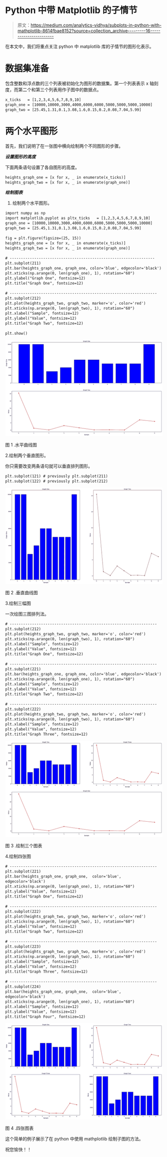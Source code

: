 # Python 中带 Matplotlib 的子情节

> 原文：<https://medium.com/analytics-vidhya/subplots-in-python-with-mathplotlib-8614fbae8152?source=collection_archive---------16----------------------->

在本文中，我们将重点关注 python 中 matplotlib 库的子情节的图形化表示。

# 数据集准备

包含整数和浮点数的三个列表被初始化为图形的数据集。第一个列表表示 x 轴刻度，而第二个和第三个列表用作子图中的数据点。

```
x_ticks   = [1,2,3,4,5,6,7,8,9,10]
graph_one = [10000,10000,3000,4000,6000,6000,5000,5000,5000,10000]
graph_two = [25.45,1.31,0.1,3.08,1.6,0.15,0.2,0.08,7.04,5.99]
```

# 两个水平图形

首先，我们说明了在一张图中横向绘制两个不同图形的步骤。

***设置图形的高度***

下面两条语句设置了各自图形的高度。

```
heights_graph_one = [x for x, _ in enumerate(x_ticks)]
heights_graph_two = [x for x, _ in enumerate(graph_one)]
```

***绘制图表***

1.  绘制两个水平图形。

```
import numpy as np
import matplotlib.pyplot as pltx_ticks   = [1,2,3,4,5,6,7,8,9,10]
graph_one = [10000,10000,3000,4000,6000,6000,5000,5000,5000,10000]
graph_two = [25.45,1.31,0.1,3.08,1.6,0.15,0.2,0.08,7.04,5.99]

fig = plt.figure(figsize=(25, 15))
heights_graph_one = [x for x, _ in enumerate(x_ticks)]
heights_graph_two = [x for x, _ in enumerate(graph_one)]

# -----------------------------------------------------------------
plt.subplot(211)
plt.bar(heights_graph_one, graph_one, color='blue', edgecolor='black')
plt.xticks(np.arange(0, len(graph_one), 1), rotation="60")
plt.ylabel("Graph One", fontsize=12)
plt.title("Graph One", fontsize=12)

# ------------------------------------------------------------------
plt.subplot(212)
plt.plot(heights_graph_two, graph_two, marker='o', color='red')
plt.xticks(np.arange(0, len(graph_two), 1), rotation="60")
plt.xlabel("Sample", fontsize=12)
plt.ylabel("Value", fontsize=12)
plt.title("Graph Two", fontsize=12)

plt.show()
```

![](img/498fd92b1d451a2635aadcf0d931cbdc.png)

图 1 .水平曲线图

2.绘制两个垂直图形。

你只需要改变两条语句就可以垂直排列图形。

```
plt.subplot(121) # previously plt.subplot(211)
plt.subplot(122) # previously plt.subplot(212)
```

![](img/92f458bcbb096b7eec39348f89418eef.png)

图 2 .垂直曲线图

3.绘制三幅图

一次绘图三图排列法。

```
# ------------------------------------------------------------------
plt.subplot(212)
plt.plot(heights_graph_two, graph_two, marker='o', color='red')
plt.xticks(np.arange(0, len(graph_two), 1), rotation="60")
plt.xlabel("Sample", fontsize=12)
plt.ylabel("Value", fontsize=12)
plt.title("Graph One", fontsize=12)

# ------------------------------------------------------------------
plt.subplot(221)
plt.bar(heights_graph_one, graph_one, color='blue', edgecolor='black')
plt.xticks(np.arange(0, len(graph_one), 1), rotation="60")
plt.xlabel("Sample", fontsize=12)
plt.ylabel("Value", fontsize=12)
plt.title("Graph Two", fontsize=12)

# ------------------------------------------------------------------
plt.subplot(222)
plt.plot(heights_graph_two, graph_two, marker='o', color='red')
plt.xticks(np.arange(0, len(graph_two), 1), rotation="60")
plt.xlabel("Sample", fontsize=12)
plt.ylabel("Value", fontsize=12)
plt.title("Graph Three", fontsize=12)
```

![](img/a0d23b600f1136946b0982e1cf14a23d.png)

图 3 .绘制三个图表

4.绘制四张图

```
# ------------------------------------------------------------------
plt.subplot(221)
plt.bar(heights_graph_one, graph_one,  color='blue', edgecolor='black')
plt.xticks(np.arange(0, len(graph_one), 1), rotation="60")
plt.ylabel("Value", fontsize=12)
plt.title("Graph One", fontsize=12)

# ------------------------------------------------------------------
plt.subplot(222)
plt.plot(heights_graph_two, graph_two, marker='o', color='red')
plt.xticks(np.arange(0, len(graph_two), 1), rotation="60")
plt.ylabel("Value", fontsize=12)
plt.title("Graph Two", fontsize=12)

# ------------------------------------------------------------------
plt.subplot(223)
plt.plot(heights_graph_two, graph_two, marker='o', color='red')
plt.xticks(np.arange(0, len(graph_two), 1), rotation="60")
plt.xlabel("Sample", fontsize=12)
plt.ylabel("Value", fontsize=12)
plt.title("Graph Three", fontsize=12)

# ------------------------------------------------------------------
plt.subplot(224)
plt.bar(heights_graph_one, graph_one,  color='blue', edgecolor='black')
plt.xticks(np.arange(0, len(graph_one), 1), rotation="60")
plt.xlabel("Sample", fontsize=12)
plt.ylabel("Value", fontsize=12)
plt.title("Graph Four", fontsize=12)
```

![](img/c18632a81855795585e49a1a3d6b8042.png)

图 4 .四张图表

这个简单的例子展示了在 python 中使用 mathplotlib 绘制子图的方法。

祝您愉快！！